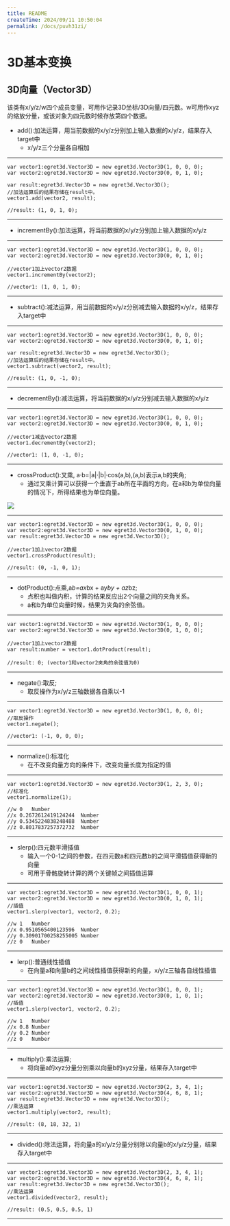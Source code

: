 ```yaml
---
title: README
createTime: 2024/09/11 10:50:04
permalink: /docs/puvh31zi/
---
```

3D基本变换
===============

## 3D向量（Vector3D） ##

该类有x/y/z/w四个成员变量，可用作记录3D坐标/3D向量/四元数。w可用作xyz的缩放分量，或该对象为四元数时候存放第四个数据。

* add():加法运算，用当前数据的x/y/z分别加上输入数据的x/y/z，结果存入target中
	* x/y/z三个分量各自相加

----------
	var vector1:egret3d.Vector3D = new egret3d.Vector3D(1, 0, 0, 0);
	var vector2:egret3d.Vector3D = new egret3d.Vector3D(0, 0, 1, 0);

	var result:egret3d.Vector3D = new egret3d.Vector3D();
	//加法运算后的结果存储在result中。
	vector1.add(vector2, result);

	//result: (1, 0, 1, 0);

---------

* incrementBy():加法运算，将当前数据的x/y/z分别加上输入数据的x/y/z

----------
	var vector1:egret3d.Vector3D = new egret3d.Vector3D(1, 0, 0, 0);
	var vector2:egret3d.Vector3D = new egret3d.Vector3D(0, 0, 1, 0);

	//vector1加上vector2数据
	vector1.incrementBy(vector2);

	//vector1: (1, 0, 1, 0);

---------

* subtract():减法运算，用当前数据的x/y/z分别减去输入数据的x/y/z，结果存入target中

----------
	var vector1:egret3d.Vector3D = new egret3d.Vector3D(1, 0, 0, 0);
	var vector2:egret3d.Vector3D = new egret3d.Vector3D(0, 0, 1, 0);

	var result:egret3d.Vector3D = new egret3d.Vector3D();
	//加法运算后的结果存储在result中。
	vector1.subtract(vector2, result);

	//result: (1, 0, -1, 0);

---------

* decrementBy():减法运算，将当前数据的x/y/z分别减去输入数据的x/y/z

----------
	var vector1:egret3d.Vector3D = new egret3d.Vector3D(1, 0, 0, 0);
	var vector2:egret3d.Vector3D = new egret3d.Vector3D(0, 0, 1, 0);

	//vector1减去vector2数据
	vector1.decrementBy(vector2);

	//vector1: (1, 0, -1, 0);

---------

* crossProduct():叉乘, a·b=|a|·|b|·cos(a,b),(a,b)表示a,b的夹角;
	* 通过叉乘计算可以获得一个垂直于ab所在平面的方向，在a和b为单位向量的情况下，所得结果也为单位向量。

![](crossProduct.jpg)

----------

	var vector1:egret3d.Vector3D = new egret3d.Vector3D(1, 0, 0, 0);
	var vector2:egret3d.Vector3D = new egret3d.Vector3D(0, 1, 0, 0);
	var result:egret3d.Vector3D = new egret3d.Vector3D();

	//vector1加上vector2数据
	vector1.crossProduct(result);

	//result: (0, -1, 0, 1);

---------

* dotProduct():点乘,a*b=ax*bx + ay*by + az*bz;
	* 点积也叫做内积，计算的结果反应出2个向量之间的夹角关系。
	* a和b为单位向量时候，结果为夹角的余弦值。

----------

	var vector1:egret3d.Vector3D = new egret3d.Vector3D(1, 0, 0, 0);
	var vector2:egret3d.Vector3D = new egret3d.Vector3D(0, 1, 0, 0);

	//vector1加上vector2数据
	var result:number = vector1.dotProduct(result);

	//result: 0; (vector1和vector2夹角的余弦值为0)

---------

* negate():取反;
	* 取反操作为x/y/z三轴数据各自乘以-1

----------

	var vector1:egret3d.Vector3D = new egret3d.Vector3D(1, 0, 0, 0);
	//取反操作
	vector1.negate();

	//vector1: (-1, 0, 0, 0);

---------

* normalize():标准化
	* 在不改变向量方向的条件下，改变向量长度为指定的值

----------

	var vector1:egret3d.Vector3D = new egret3d.Vector3D(1, 2, 3, 0);
	//标准化
	vector1.normalize(1);

	//w	0	Number
	//x	0.2672612419124244	Number
	//y	0.5345224838248488	Number
	//z	0.8017837257372732	Number

---------

* slerp():四元数平滑插值
	* 输入一个0-1之间的参数，在四元数a和四元数b的之间平滑插值获得新的向量
	* 可用于骨骼旋转计算的两个关键帧之间插值运算

----------

	var vector1:egret3d.Vector3D = new egret3d.Vector3D(1, 0, 0, 1);
	var vector2:egret3d.Vector3D = new egret3d.Vector3D(0, 1, 0, 1);
	//插值
	vector1.slerp(vector1, vector2, 0.2);

	//w	1	Number
	//x	0.9510565400123596	Number
	//y	0.30901700258255005	Number
	//z	0	Number

---------

* lerp():普通线性插值
	* 在向量a和向量b的之间线性插值获得新的向量，x/y/z三轴各自线性插值

----------

	var vector1:egret3d.Vector3D = new egret3d.Vector3D(1, 0, 0, 1);
	var vector2:egret3d.Vector3D = new egret3d.Vector3D(0, 1, 0, 1);
	//插值
	vector1.slerp(vector1, vector2, 0.2);

	//w	1	Number
	//x	0.8	Number
	//y	0.2	Number
	//z	0	Number

---------

* multiply():乘法运算;
	* 将向量a的xyz分量分别乘以向量b的xyz分量，结果存入target中

----------

	var vector1:egret3d.Vector3D = new egret3d.Vector3D(2, 3, 4, 1);
	var vector2:egret3d.Vector3D = new egret3d.Vector3D(4, 6, 8, 1);
	var result:egret3d.Vector3D = new egret3d.Vector3D();
	//乘法运算
	vector1.multiply(vector2, result);

	//result: (8, 18, 32, 1)

---------

* divided():除法运算，将向量a的x/y/z分量分别除以向量b的x/y/z分量，结果存入target中

----------

	var vector1:egret3d.Vector3D = new egret3d.Vector3D(2, 3, 4, 1);
	var vector2:egret3d.Vector3D = new egret3d.Vector3D(4, 6, 8, 1);
	var result:egret3d.Vector3D = new egret3d.Vector3D();
	//乘法运算
	vector1.divided(vector2, result);

	//result: (0.5, 0.5, 0.5, 1)

---------
